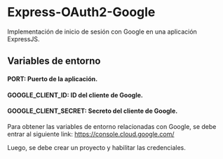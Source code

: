 # Express-OAuth2-Google
Implementación de inicio de sesión con Google en una aplicación ExpressJS.

## Variables de entorno
#### **PORT:** Puerto de la aplicación.
#### **GOOGLE_CLIENT_ID:** ID del cliente de Google.
#### **GOOGLE_CLIENT_SECRET:** Secreto del cliente de Google.

Para obtener las variables de entorno relacionadas con Google, se debe entrar al siguiente link: https://console.cloud.google.com/

Luego, se debe crear un proyecto y habilitar las credenciales.
